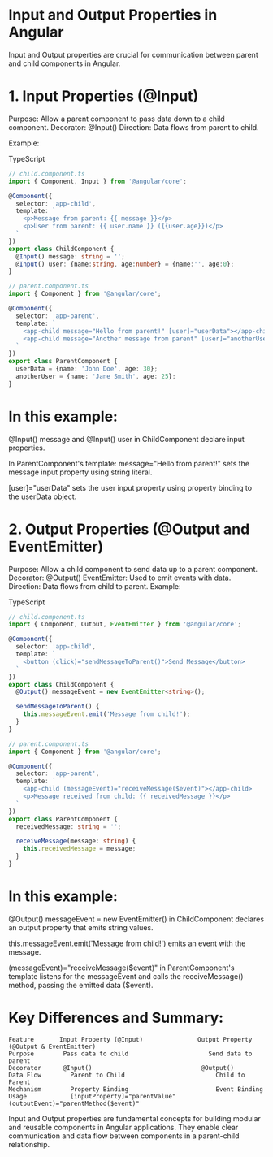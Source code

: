# Input and Output Properties in Angular

Input and Output properties are crucial for communication between parent and child components in Angular.

# 1. Input Properties (@Input)

Purpose: Allow a parent component to pass data down to a child component.
Decorator: @Input()
Direction: Data flows from parent to child.

Example:

TypeScript
```typescript
// child.component.ts
import { Component, Input } from '@angular/core';

@Component({
  selector: 'app-child',
  template: `
    <p>Message from parent: {{ message }}</p>
    <p>User from parent: {{ user.name }} ({{user.age}})</p>
  `
})
export class ChildComponent {
  @Input() message: string = '';
  @Input() user: {name:string, age:number} = {name:'', age:0};
}

// parent.component.ts
import { Component } from '@angular/core';

@Component({
  selector: 'app-parent',
  template: `
    <app-child message="Hello from parent!" [user]="userData"></app-child>
    <app-child message="Another message from parent" [user]="anotherUser"></app-child>
  `
})
export class ParentComponent {
  userData = {name: 'John Doe', age: 30};
  anotherUser = {name: 'Jane Smith', age: 25};
}
```
# In this example:

@Input() message and @Input() user in ChildComponent declare input properties.

In ParentComponent's template:
message="Hello from parent!" sets the message input property using string literal.

[user]="userData" sets the user input property using property binding to the userData object.

# 2. Output Properties (@Output and EventEmitter)

Purpose: Allow a child component to send data up to a parent component.
Decorator: @Output()
EventEmitter: Used to emit events with data.
Direction: Data flows from child to parent.
Example:

TypeScript
```typescript
// child.component.ts
import { Component, Output, EventEmitter } from '@angular/core';

@Component({
  selector: 'app-child',
  template: `
    <button (click)="sendMessageToParent()">Send Message</button>
  `
})
export class ChildComponent {
  @Output() messageEvent = new EventEmitter<string>();

  sendMessageToParent() {
    this.messageEvent.emit('Message from child!');
  }
}

// parent.component.ts
import { Component } from '@angular/core';

@Component({
  selector: 'app-parent',
  template: `
    <app-child (messageEvent)="receiveMessage($event)"></app-child>
    <p>Message received from child: {{ receivedMessage }}</p>
  `
})
export class ParentComponent {
  receivedMessage: string = '';

  receiveMessage(message: string) {
    this.receivedMessage = message;
  }
}
```
# In this example:

@Output() messageEvent = new EventEmitter<string>() in ChildComponent declares an output property that emits string values.

this.messageEvent.emit('Message from child!') emits an event with the message.

(messageEvent)="receiveMessage($event)" in ParentComponent's template listens for the messageEvent and calls the receiveMessage() method, passing the emitted data ($event).

# Key Differences and Summary:

```
Feature	      Input Property (@Input)	            Output Property (@Output & EventEmitter)
Purpose	       Pass data to child	                   Send data to parent
Decorator      @Input()                              @Output()
Data Flow	     Parent to Child	                     Child to Parent
Mechanism	     Property Binding	                     Event Binding
Usage	         [inputProperty]="parentValue"	       (outputEvent)="parentMethod($event)"
```
Input and Output properties are fundamental concepts for building modular and reusable components in Angular applications. They enable clear communication and data flow between components in a parent-child relationship.
